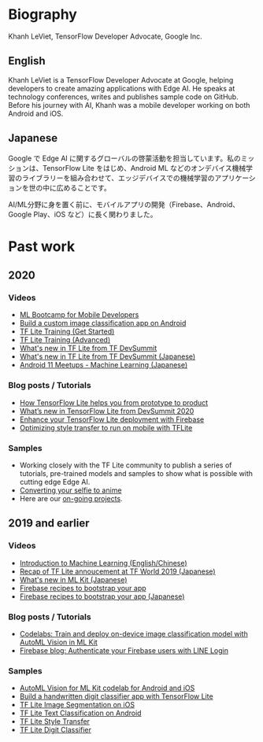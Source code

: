 # Biography

Khanh LeViet, TensorFlow Developer Advocate, Google Inc.

## English
Khanh LeViet is a TensorFlow Developer Advocate at Google, helping developers to create amazing applications with Edge AI. He speaks at technology conferences, writes and publishes sample code on GitHub. Before his journey with AI, Khanh was a mobile developer working on both Android and iOS. 

## Japanese
Google で Edge AI に関するグローバルの啓蒙活動を担当しています。私のミッションは、TensorFlow Lite をはじめ、Android ML などのオンデバイス機械学習のライブラリーを組み合わせて、エッジデバイスでの機械学習のアプリケーションを世の中に広めることです。

AI/ML分野に身を置く前に、モバイルアプリの開発（Firebase、Android、Google Play、iOS など）に長く関わりました。

# Past work

## 2020 

### Videos
* [ML Bootcamp for Mobile Developers](https://youtu.be/uMokEy_921Q?t=290)
* [Build a custom image classification app on Android](https://youtu.be/s_XOVkjXQbU)
* [TF Lite Training (Get Started)](https://drive.google.com/file/d/1aM3HhMWEsOdUehZMkEb-Efz5PtD371UZ/view?usp=sharing)
* [TF Lite Training (Advanced)](https://drive.google.com/file/d/1o_EMae0N9pGRhMpJjrPvIBNekRcAXQlq/view?usp=sharing)
* [What's new in TF Lite from TF DevSummit](https://youtu.be/shqlDPJxBe0)
* [What's new in TF Lite from TF DevSummit (Japanese)](https://youtu.be/tURVY61FQdA?t=5143)
* [Android 11 Meetups - Machine Learning (Japanese)](https://developersonair.withgoogle.com/events/a11meetups-jp/watch?talk=ml)

### Blog posts / Tutorials
* [How TensorFlow Lite helps you from prototype to product](https://blog.tensorflow.org/2020/04/how-tensorflow-lite-helps-you-from-prototype-to-product.html)
* [What’s new in TensorFlow Lite from DevSummit 2020](https://blog.tensorflow.org/2020/04/whats-new-in-tensorflow-lite-from-devsummit-2020.html)
* [Enhance your TensorFlow Lite deployment with Firebase](https://blog.tensorflow.org/2020/06/enhance-your-tensorflow-lite-deployment-with-firebase.html)
* [Optimizing style transfer to run on mobile with TFLite](https://blog.tensorflow.org/2020/04/optimizing-style-transfer-to-run-on-mobile-with-tflite.html)

### Samples
* Working closely with the TF Lite community to publish a series of tutorials, pre-trained models and samples to show what is possible with cutting edge Edge AI.
 * [Converting your selfie to anime](https://twitter.com/margaretmz/status/1283240808443809793) 
 * Here are our [on-going projects](https://github.com/ml-gde/e2e-tflite-tutorials/issues).

## 2019 and earlier

### Videos
* [Introduction to Machine Learning (English/Chinese)](https://www.bilibili.com/video/av68057077/)
* [Recap of TF Lite annoucement at TF World 2019 (Japanese)](https://youtu.be/c1WdEpssND8?t=1477)
* [What's new in ML Kit (Japanese)](https://youtu.be/0-sDBk7Rv-w)
* [Firebase recipes to bootstrap your app](https://youtu.be/_ErGooSuTPA)
* [Firebase recipes to bootstrap your app (Japanese)](https://youtu.be/Hckk2tyBQq0?list=PL6JjkP52HWex-oX7-zGAbAiak3XxaY5aJ)

### Blog posts / Tutorials
* [Codelabs: Train and deploy on-device image classification model with AutoML Vision in ML Kit](https://codelabs.developers.google.com/codelabs/automl-vision-edge-in-mlkit/#0)
* [Firebase blog: Authenticate your Firebase users with LINE Login](https://firebase.googleblog.com/2016/11/authenticate-your-firebase-users-with-line-login.html)

### Samples
* [AutoML Vision for ML Kit codelab for Android and iOS](https://github.com/googlecodelabs/automl-vision-edge-in-mlkit/)
* [Build a handwritten digit classifier app with TensorFlow Lite](https://codelabs.developers.google.com/codelabs/digit-classifier-tflite/#0)
* [TF Lite Image Segmentation on iOS](https://github.com/tensorflow/examples/tree/master/lite/examples/image_segmentation)
* [TF Lite Text Classification on Android](https://github.com/tensorflow/examples/tree/master/lite/examples/text_classification/android)
* [TF Lite Style Transfer](https://www.tensorflow.org/lite/models/style_transfer/overview)
* [TF Lite Digit Classifier](https://github.com/tensorflow/examples/tree/master/lite/examples/digit_classifier)
